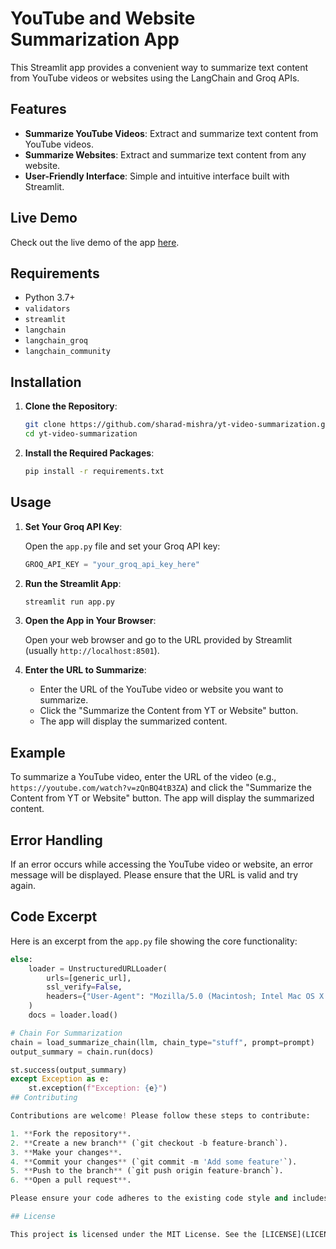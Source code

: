 # YouTube and Website Summarization App

This Streamlit app provides a convenient way to summarize text content from YouTube videos or websites using the LangChain and Groq APIs.

## Features

- **Summarize YouTube Videos**: Extract and summarize text content from YouTube videos.
- **Summarize Websites**: Extract and summarize text content from any website.
- **User-Friendly Interface**: Simple and intuitive interface built with Streamlit.

## Live Demo

Check out the live demo of the app [here](https://yt-and-website-summarizer.streamlit.app/).

## Requirements

- Python 3.7+
- `validators`
- `streamlit`
- `langchain`
- `langchain_groq`
- `langchain_community`

## Installation

1. **Clone the Repository**:

    ```sh
    git clone https://github.com/sharad-mishra/yt-video-summarization.git
    cd yt-video-summarization
    ```

2. **Install the Required Packages**:

    ```sh
    pip install -r requirements.txt
    ```

## Usage

1. **Set Your Groq API Key**:

    Open the `app.py` file and set your Groq API key:

    ```python
    GROQ_API_KEY = "your_groq_api_key_here"
    ```

2. **Run the Streamlit App**:

    ```sh
    streamlit run app.py
    ```

3. **Open the App in Your Browser**:

    Open your web browser and go to the URL provided by Streamlit (usually `http://localhost:8501`).

4. **Enter the URL to Summarize**:

    - Enter the URL of the YouTube video or website you want to summarize.
    - Click the "Summarize the Content from YT or Website" button.
    - The app will display the summarized content.

## Example

To summarize a YouTube video, enter the URL of the video (e.g., `https://youtube.com/watch?v=zQnBQ4tB3ZA`) and click the "Summarize the Content from YT or Website" button. The app will display the summarized content.

## Error Handling

If an error occurs while accessing the YouTube video or website, an error message will be displayed. Please ensure that the URL is valid and try again.

## Code Excerpt

Here is an excerpt from the `app.py` file showing the core functionality:

```python
else:
    loader = UnstructuredURLLoader(
        urls=[generic_url],
        ssl_verify=False,
        headers={"User-Agent": "Mozilla/5.0 (Macintosh; Intel Mac OS X 13_5_1) AppleWebKit/537.36 (KHTML, like Gecko) Chrome/116.0.0.0 Safari/537.36"}
    )
    docs = loader.load()

# Chain For Summarization
chain = load_summarize_chain(llm, chain_type="stuff", prompt=prompt)
output_summary = chain.run(docs)

st.success(output_summary)
except Exception as e:
    st.exception(f"Exception: {e}")
## Contributing

Contributions are welcome! Please follow these steps to contribute:

1. **Fork the repository**.
2. **Create a new branch** (`git checkout -b feature-branch`).
3. **Make your changes**.
4. **Commit your changes** (`git commit -m 'Add some feature'`).
5. **Push to the branch** (`git push origin feature-branch`).
6. **Open a pull request**.

Please ensure your code adheres to the existing code style and includes appropriate tests.

## License

This project is licensed under the MIT License. See the [LICENSE](LICENSE) file for details.
```
